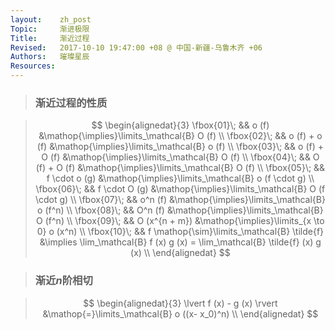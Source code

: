 ```yaml
---
layout:    zh_post
Topic:     渐进极限
Title:     渐近过程
Revised:   2017-10-10 19:47:00 +08 @ 中国-新疆-乌鲁木齐 +06
Authors:   璀璨星辰
Resources:
---
```


> ### 渐近过程的性质

> $$
> \begin{alignedat}{3}
> \fbox{01}\; &&                                        o (f) &\mathop{\implies}\limits_\mathcal{B} O (f) \\
> \fbox{02}\; &&                                o (f) + o (f) &\mathop{\implies}\limits_\mathcal{B} o (f) \\
> \fbox{03}\; &&                                o (f) + O (f) &\mathop{\implies}\limits_\mathcal{B} O (f) \\
> \fbox{04}\; &&                                O (f) + O (f) &\mathop{\implies}\limits_\mathcal{B} O (f) \\
> \fbox{05}\; &&                                f \cdot o (g) &\mathop{\implies}\limits_\mathcal{B} o (f \cdot g) \\
> \fbox{06}\; &&                                f \cdot O (g) &\mathop{\implies}\limits_\mathcal{B} O (f \cdot g) \\
> \fbox{07}\; &&                                      o^n (f) &\mathop{\implies}\limits_\mathcal{B} o (f^n) \\
> \fbox{08}\; &&                                      O^n (f) &\mathop{\implies}\limits_\mathcal{B} O (f^n) \\
> \fbox{09}\; &&                                O (x^{n + m}) &\mathop{\implies}\limits_{x \to 0} o (x^n) \\
> \fbox{10}\; && f \mathop{\sim}\limits_\mathcal{B} \tilde{f} &\implies \lim_\mathcal{B} f (x) g (x) = \lim_\mathcal{B} \tilde{f} (x) g (x) \\
> \end{alignedat}
> $$
>

> ### 渐近$n$阶相切

> $$
> \begin{alignedat}{3}
> \lvert f (x) - g (x) \rvert &\mathop{=}\limits_\mathcal{B} o ((x- x_0)^n) \\
> \end{alignedat}
> $$
>

